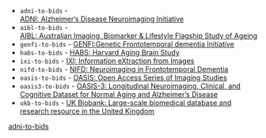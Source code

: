 - `adni-to-bids` - <div><a href="./../../Converters/ADNI2BIDS/index.html">ADNI: Alzheimer’s Disease Neuroimaging Initiative</a></div>
- `aibl-to-bids` - <div><a href="./../../Converters/AIBL2BIDS/index.html">AIBL: Australian Imaging, Biomarker & Lifestyle Flagship Study of Ageing</a></div>
- `genfi-to-bids` - [GENFI:Genetic Frontotemporal dementia Initiative](./../Converters/GENFItoBIDS.md)
- `habs-to-bids` - [HABS: Harvard Aging Brain Study](./../Converters/HABS2BIDS.md)
- `ixi-to-bids` - [IXI: Information eXtraction from Images](./../Converters/IXItoBIDS.md)
- `nifd-to-bids` - [NIFD: Neuroimaging in Frontotemporal Dementia](./../Converters/NIFD2BIDS.md)
- `oasis-to-bids` - [OASIS: Open Access Series of Imaging Studies](./../Converters/OASIS2BIDS.md)
- `oasis3-to-bids` - [OASIS-3: Longitudinal Neuroimaging, Clinical, and Cognitive Dataset for Normal Aging and Alzheimer’s Disease](./../Converters/OASIS3TOBIDS.md)
- `ukb-to-bids` - [UK Biobank: Large-scale biomedical database and research resource in the United Kingdom](./../Converters/UKBtoBIDS.md)


<div class="grid">
  <a href="./../../Converters/ADNI2BIDS/index.html" class="card">adni-to-bids</a>
</div>
